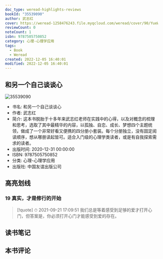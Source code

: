 ```yaml
---
doc_type: weread-highlights-reviews
bookId: "35539090"
author: 武志红
cover: https://weread-1258476243.file.myqcloud.com/weread/cover/90/YueWen_35539090/t7_YueWen_35539090.jpg
reviewCount: 0
noteCount: 1
isbn: 9787505750852
category: 心理-心理学应用
tags:
  - Book
  - Weread
created: 2022-12-05 16:40:01
modified: 2022-12-05 16:40:01
---
```


## 和另一个自己谈谈心

![35539090](https://weread-1258476243.file.myqcloud.com/weread/cover/90/YueWen_35539090/t7_YueWen_35539090.jpg)
- 书名: 和另一个自己谈谈心
- 作者: 武志红
- 简介: 这本书脱胎于十多年来武志红老师在实践中的心得，以及对概念的梳理和思考，选取了其中最精华的内容，以孤独、自恋、成长、梦想四个主题统领，做成了一个非常好看又便携的四分册小套装。每个分册独立，没有固定阅读顺序，想从哪册读起皆可。适合入门级的心理学类读者，或是有自我探索需求的读者。
- 出版时间: 2020-12-31 00:00:00
- ISBN: 9787505750852
- 分类: 心理-心理学应用
- 出版社: 中国友谊出版公司

## 高亮划线

### 19 真实，才是修行的开始


> [!quote] ⏱ 2021-09-21 17:09:51
> 我们总是等着感受到足够的爱才打开心门，但答案是，你必须打开心门才能感受到爱的存在。
 



## 读书笔记


## 本书评论

